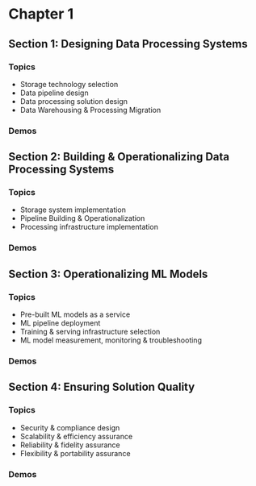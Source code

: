 # Chapter 1

## Section 1: Designing Data Processing Systems

### Topics

* Storage technology selection
* Data pipeline design
* Data processing solution design
* Data Warehousing & Processing Migration

### Demos

## Section 2: Building & Operationalizing Data Processing Systems

### Topics

* Storage system implementation
* Pipeline Building & Operationalization
* Processing infrastructure implementation

### Demos

## Section 3: Operationalizing ML Models

### Topics

* Pre-built ML models as a service
* ML pipeline deployment
* Training & serving infrastructure selection
* ML model measurement, monitoring & troubleshooting

### Demos

## Section 4: Ensuring Solution Quality

### Topics
* Security & compliance design
* Scalability & efficiency assurance
* Reliability & fidelity assurance
* Flexibility & portability assurance

### Demos